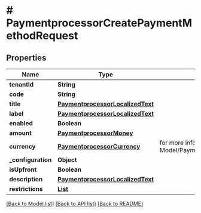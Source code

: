 # # PaymentprocessorCreatePaymentMethodRequest


## Properties 


Name | Type | Description | Notes
------------ | ------------- | ------------- | -------------
**tenantId**| **String** |   |
**code**| **String** |   |
**title**| [**PaymentprocessorLocalizedText**](PaymentprocessorLocalizedText.md) |   |
**label**| [**PaymentprocessorLocalizedText**](PaymentprocessorLocalizedText.md) |   | [optional]
**enabled**| **Boolean** |   | [optional]
**amount**| [**PaymentprocessorMoney**](PaymentprocessorMoney.md) |   | [optional]
**currency**| [**PaymentprocessorCurrency**](PaymentprocessorCurrency.md) |  for more information please, see Model/PaymentprocessorCurrency.php  | [optional] [default to PaymentprocessorCurrency.XXX]
**_configuration**| **Object** |   | [optional]
**isUpfront**| **Boolean** |   | [optional]
**description**| [**PaymentprocessorLocalizedText**](PaymentprocessorLocalizedText.md) |   | [optional]
**restrictions**| [**List<PaymentprocessorPaymentMethodRestriction>**](PaymentprocessorPaymentMethodRestriction.md) |   | [optional]


[[Back to Model list]](../../README.md#models) [[Back to API list]](../../README.md#endpoints) [[Back to README]](../../README.md)

